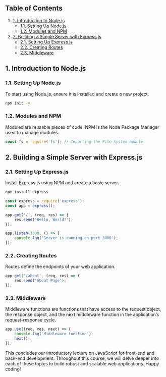 ## Table of Contents

1. [1. Introduction to Node.js](#introduction-to-nodejs)
    - [1.1. Setting Up Node.js](#setting-up-nodejs)
    - [1.2. Modules and NPM](#modules-and-npm)
2. [2. Building a Simple Server with Express.js](#building-a-simple-server-with-expressjs)
    - [2.1. Setting Up Express.js](#setting-up-expressjs)
    - [2.2. Creating Routes](#creating-routes)
    - [2.3. Middleware](#middleware)

## 1. Introduction to Node.js

### 1.1. Setting Up Node.js

To start using Node.js, ensure it is installed and create a new project.

```bash
npm init -y
```

### 1.2. Modules and NPM

Modules are reusable pieces of code. NPM is the Node Package Manager used to manage modules.

```javascript
const fs = require('fs'); // Importing the File System module
```

## 2. Building a Simple Server with Express.js

### 2.1. Setting Up Express.js

Install Express.js using NPM and create a basic server.

```bash
npm install express
```

```javascript
const express = require('express');
const app = express();

app.get('/', (req, res) => {
    res.send('Hello, World!');
});

app.listen(3000, () => {
    console.log('Server is running on port 3000');
});
```

### 2.2. Creating Routes

Routes define the endpoints of your web application.

```javascript
app.get('/about', (req, res) => {
    res.send('About Page');
});
```

### 2.3. Middleware

Middleware functions are functions that have access to the request object, the response object, and the next middleware function in the application’s request-response cycle.

```javascript
app.use((req, res, next) => {
    console.log('Middleware function');
    next();
});
```

This concludes our introductory lecture on JavaScript for front-end and back-end development. Throughout this course, we will delve deeper into each of these topics to build robust and scalable web applications. Happy coding!
